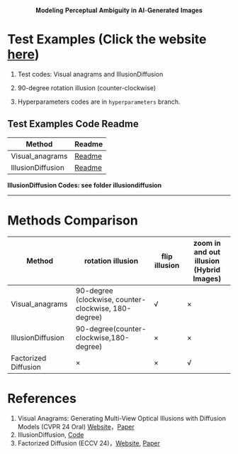 <p align=center> 𝐌𝐨𝐝𝐞𝐥𝐢𝐧𝐠 𝐏𝐞𝐫𝐜𝐞𝐩𝐭𝐮𝐚𝐥 𝐀𝐦𝐛𝐢𝐠𝐮𝐢𝐭𝐲 𝐢𝐧 𝐀𝐈-𝐆𝐞𝐧𝐞𝐫𝐚𝐭𝐞𝐝 𝐈𝐦𝐚𝐠𝐞𝐬 </p>

# Test Examples (Click the website [here](https://yuqihuisgreat.github.io/))

1. Test codes: Visual anagrams and IllusionDiffusion

2. 90-degree rotation illusion (counter-clockwise)
3. Hyperparameters codes are in `hyperparameters` branch.

## Test Examples Code Readme

| Method               | Readme                                | 
| -------------------- | ---------------------------------------------------- |
| Visual_anagrams      | [Readme](https://github.com/ALEEEHU/visual_anagrams/blob/main/visual_anagrams-90and180-rotation-res.md) |
| IllusionDiffusion    |        [Readme](https://github.com/ALEEEHU/visual_anagrams/tree/main/illusiondiffusion/readme.md)     |

**IllusionDiffusion Codes: see folder illusiondiffusion**

---



# Methods Comparison

| Method               | rotation illusion                                    | flip illusion | zoom in and out illusion (Hybrid Images) |
| -------------------- | ---------------------------------------------------- | ------------- | ---------------------------------------- |
| Visual_anagrams      | 90-degree (clockwise, counter-clockwise, 180-degree) | √            | ×                                       |
| IllusionDiffusion    | 90-degree(counter-clockwise,180-degree)              | ×            | ×                                       |
| Factorized Diffusion | ×                                                   | ×            | √                                       |

# References

1. Visual Anagrams: Generating Multi-View Optical Illusions with Diffusion Models (CVPR 24 Oral) [Website](https://dangeng.github.io/visual_anagrams/)，[Paper](https://arxiv.org/abs/2311.17919)
2. IllusionDiffusion, [Code](https://github.com/tancik/Illusion-Diffusion)
3. Factorized Diffusion (ECCV 24)，[Website](https://dangeng.github.io/factorized_diffusion/), [Paper](https://arxiv.org/abs/2404.11615)
